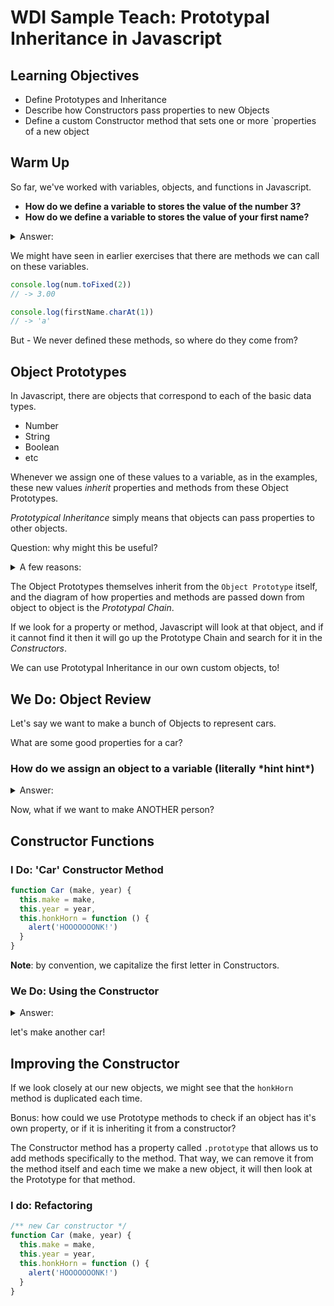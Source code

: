 # WDI Sample Teach: Prototypal Inheritance in Javascript

## Learning Objectives

- Define Prototypes and Inheritance
- Describe how Constructors pass properties to new Objects
- Define a custom Constructor method that sets one or more `properties of a new object

## Warm Up

So far, we've worked with variables, objects, and functions in Javascript.

- **How do we define a variable to stores the value of the number 3?**
- **How do we define a variable to stores the value of your first name?**

<details>
<summary>Answer:<br/></summary>

```js
var num = 3
var firstName = 'Hammad'
```

</details>

We might have seen in earlier exercises that there are methods we can call on these variables.

```js
console.log(num.toFixed(2))
// -> 3.00

console.log(firstName.charAt(1))
// -> 'a'
```

But - We never defined these methods, so where do they come from?

## Object Prototypes

In Javascript, there are objects that correspond to each of the basic data types.

- Number
- String
- Boolean
- etc

Whenever we assign one of these values to a variable, as in the examples, these new values _inherit_ properties and methods from these Object Prototypes.

_Prototypical Inheritance_ simply means that objects can pass properties to other objects. 

Question: why might this be useful?

<details>
<summary>A few reasons:<br/></summary>

- reuse methods and properties (DRY)
- flexible: objects can add their own properties
- organization

</details>

The Object Prototypes themselves inherit from the `Object Prototype` itself, and the diagram of how properties and methods are passed down from object to object is the _Prototypal Chain_.

If we look for a property or method, Javascript will look at that object, and if it cannot find it then it will go up the Prototype Chain and search for it in the _Constructors_.

We can use Prototypal Inheritance in our own custom objects, to!

## We Do: Object Review

Let's say we want to make a bunch of Objects to represent cars.

What are some good properties for a car?

### How do we assign an object to a variable (literally \*hint hint\*)

<details>
  <summary>Answer:<br/></summary>
  ```js
  var carA = {
    make: 'Camry',
    year: 2010
  }
  ```
</details>

Now, what if we want to make ANOTHER person?

## Constructor Functions

### I Do: 'Car' Constructor Method

```js
function Car (make, year) {
  this.make = make,
  this.year = year,
  this.honkHorn = function () {
    alert('HOOOOOOONK!')
  }
}
```

**Note**: by convention, we capitalize the first letter in Constructors.

### We Do: Using the Constructor

<details>
<summary>Answer:<br/></summary>

```js
var camry = new Car('camry', 2010)
```

</details>



let's make another car!

## Improving the Constructor

<!-- moving the method out to the prototype -->
If we look closely at our new objects, we might see that the `honkHorn` method is duplicated each time.

Bonus: how could we use Prototype methods to check if an object has it's own property, or if it is inheriting it from a constructor?

The Constructor method has a property called `.prototype` that allows us to add methods specifically to the method. That way, we can remove it from the method itself and each time we make a new object, it will then look at the Prototype for that method.

### I do: Refactoring

```js
/** new Car constructor */
function Car (make, year) {
  this.make = make,
  this.year = year,
  this.honkHorn = function () {
    alert('HOOOOOOONK!')
  }
}
```

<!-- You Do: Temperature Constructor -->